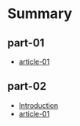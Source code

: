 # Summary

## part-01

* [article-01](article-01.md)


## part-02

* [Introduction](README.md)
* [article-01](article-02-01.md)


